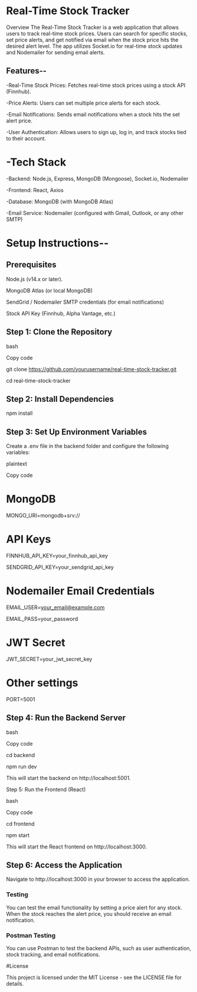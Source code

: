 # **Real-Time Stock Tracker**

Overview
The Real-Time Stock Tracker is a web application that allows users to track real-time stock prices. Users can search for specific stocks, set price alerts, and get notified via email when the stock price hits the desired alert level. The app utilizes Socket.io for real-time stock updates and Nodemailer for sending email alerts.


## Features--
-Real-Time Stock Prices: Fetches real-time stock prices using a stock API (Finnhub).

-Price Alerts: Users can set multiple price alerts for each stock.

-Email Notifications: Sends email notifications when a stock hits the set alert price.

-User Authentication: Allows users to sign up, log in, and track stocks tied to their account.


# -Tech Stack

-Backend: Node.js, Express, MongoDB (Mongoose), Socket.io, Nodemailer

-Frontend: React, Axios


-Database: MongoDB (with MongoDB Atlas)

-Email Service: Nodemailer (configured with Gmail, Outlook, or any other SMTP)






# Setup Instructions--
## Prerequisites
Node.js (v14.x or later).

MongoDB Atlas (or local MongoDB)

SendGrid / Nodemailer SMTP credentials (for email notifications)

Stock API Key (Finnhub, Alpha Vantage, etc.)

## Step 1: Clone the Repository

bash

Copy code

git clone https://github.com/yourusername/real-time-stock-tracker.git

cd real-time-stock-tracker

## Step 2: Install Dependencies





npm install

## Step 3: Set Up Environment Variables

Create a .env file in the backend folder and configure the following variables:


plaintext

Copy code

# MongoDB
MONGO_URI=mongodb+srv://<your-mongodb-url>

# API Keys
FINNHUB_API_KEY=your_finnhub_api_key

SENDGRID_API_KEY=your_sendgrid_api_key

# Nodemailer Email Credentials 
EMAIL_USER=your_email@example.com

EMAIL_PASS=your_password

# JWT Secret
JWT_SECRET=your_jwt_secret_key

# Other settings

PORT=5001

## Step 4: Run the Backend Server
bash

Copy code

cd backend

npm run dev

This will start the backend on http://localhost:5001.


Step 5: Run the Frontend (React)

bash


Copy code

cd frontend

npm start

This will start the React frontend on http://localhost:3000.


## Step 6: Access the Application

Navigate to http://localhost:3000 in your browser to access the application.

### Testing

You can test the email functionality by setting a price alert for any stock. When the stock reaches the alert price, you should receive an email notification.

### Postman Testing

You can use Postman to test the backend APIs, such as user authentication, stock tracking, and email notifications.


#License

This project is licensed under the MIT License - see the LICENSE file for details.
